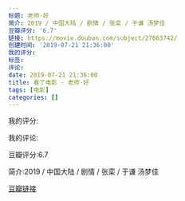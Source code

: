 ```yaml
---
标题: 老师·好
简介: 2019 / 中国大陆 / 剧情 / 张栾 / 于谦 汤梦佳
豆瓣评分: '6.7'
链接: https://movie.douban.com/subject/27663742/
创建时间: '2019-07-21 21:36:00'
我的评分:
标签:
评论:
date: 2019-07-21 21:36:00
title: 看了电影 - 老师·好
tags: [电影]
categories: []
---
```


我的评分:

我的评论:

豆瓣评分:6.7

简介:2019 / 中国大陆 / 剧情 / 张栾 / 于谦 汤梦佳

[豆瓣链接](https://movie.douban.com/subject/27663742/)

